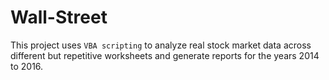 # Wall-Street

This project uses <code>VBA scripting</code> to analyze real stock market data across different but repetitive worksheets and generate reports for the years 2014 to 2016.
